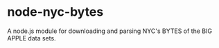 node-nyc-bytes
==============

A node.js module for downloading and parsing NYC's BYTES of the BIG APPLE data sets.
